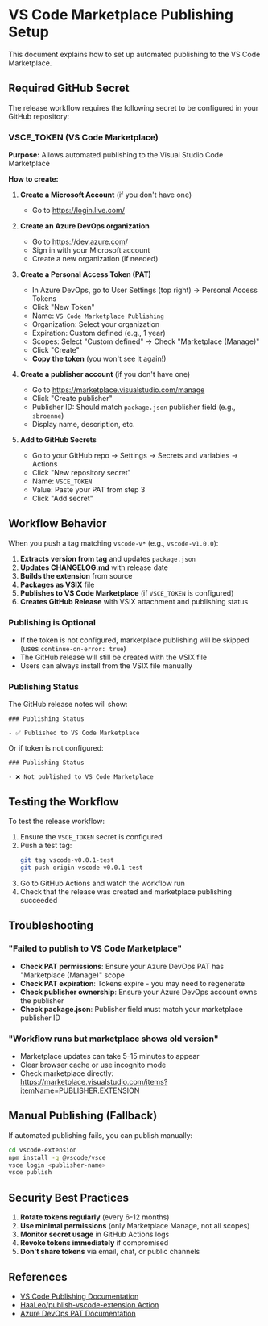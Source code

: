 # VS Code Marketplace Publishing Setup

This document explains how to set up automated publishing to the VS Code Marketplace.

## Required GitHub Secret

The release workflow requires the following secret to be configured in your GitHub repository:

### VSCE_TOKEN (VS Code Marketplace)

**Purpose:** Allows automated publishing to the Visual Studio Code Marketplace

**How to create:**

1. **Create a Microsoft Account** (if you don't have one)
   - Go to https://login.live.com/

2. **Create an Azure DevOps organization**
   - Go to https://dev.azure.com/
   - Sign in with your Microsoft account
   - Create a new organization (if needed)

3. **Create a Personal Access Token (PAT)**
   - In Azure DevOps, go to User Settings (top right) → Personal Access Tokens
   - Click "New Token"
   - Name: `VS Code Marketplace Publishing`
   - Organization: Select your organization
   - Expiration: Custom defined (e.g., 1 year)
   - Scopes: Select "Custom defined" → Check "Marketplace (Manage)"
   - Click "Create"
   - **Copy the token** (you won't see it again!)

4. **Create a publisher account** (if you don't have one)
   - Go to https://marketplace.visualstudio.com/manage
   - Click "Create publisher"
   - Publisher ID: Should match `package.json` publisher field (e.g., `sbroenne`)
   - Display name, description, etc.

5. **Add to GitHub Secrets**
   - Go to your GitHub repo → Settings → Secrets and variables → Actions
   - Click "New repository secret"
   - Name: `VSCE_TOKEN`
   - Value: Paste your PAT from step 3
   - Click "Add secret"

## Workflow Behavior

When you push a tag matching `vscode-v*` (e.g., `vscode-v1.0.0`):

1. **Extracts version from tag** and updates `package.json`
2. **Updates CHANGELOG.md** with release date
3. **Builds the extension** from source
4. **Packages as VSIX** file
5. **Publishes to VS Code Marketplace** (if `VSCE_TOKEN` is configured)
6. **Creates GitHub Release** with VSIX attachment and publishing status

### Publishing is Optional

- If the token is not configured, marketplace publishing will be skipped (uses `continue-on-error: true`)
- The GitHub release will still be created with the VSIX file
- Users can always install from the VSIX file manually

### Publishing Status

The GitHub release notes will show:
```
### Publishing Status

- ✅ Published to VS Code Marketplace
```

Or if token is not configured:
```
### Publishing Status

- ❌ Not published to VS Code Marketplace
```

## Testing the Workflow

To test the release workflow:

1. Ensure the `VSCE_TOKEN` secret is configured
2. Push a test tag:
   ```bash
   git tag vscode-v0.0.1-test
   git push origin vscode-v0.0.1-test
   ```
3. Go to GitHub Actions and watch the workflow run
4. Check that the release was created and marketplace publishing succeeded

## Troubleshooting

### "Failed to publish to VS Code Marketplace"

- **Check PAT permissions**: Ensure your Azure DevOps PAT has "Marketplace (Manage)" scope
- **Check PAT expiration**: Tokens expire - you may need to regenerate
- **Check publisher ownership**: Ensure your Azure DevOps account owns the publisher
- **Check package.json**: Publisher field must match your marketplace publisher ID

### "Workflow runs but marketplace shows old version"

- Marketplace updates can take 5-15 minutes to appear
- Clear browser cache or use incognito mode
- Check marketplace directly: https://marketplace.visualstudio.com/items?itemName=PUBLISHER.EXTENSION

## Manual Publishing (Fallback)

If automated publishing fails, you can publish manually:

```bash
cd vscode-extension
npm install -g @vscode/vsce
vsce login <publisher-name>
vsce publish
```

## Security Best Practices

1. **Rotate tokens regularly** (every 6-12 months)
2. **Use minimal permissions** (only Marketplace Manage, not all scopes)
3. **Monitor secret usage** in GitHub Actions logs
4. **Revoke tokens immediately** if compromised
5. **Don't share tokens** via email, chat, or public channels

## References

- [VS Code Publishing Documentation](https://code.visualstudio.com/api/working-with-extensions/publishing-extension)
- [HaaLeo/publish-vscode-extension Action](https://github.com/marketplace/actions/publish-vs-code-extension)
- [Azure DevOps PAT Documentation](https://learn.microsoft.com/en-us/azure/devops/organizations/accounts/use-personal-access-tokens-to-authenticate)
